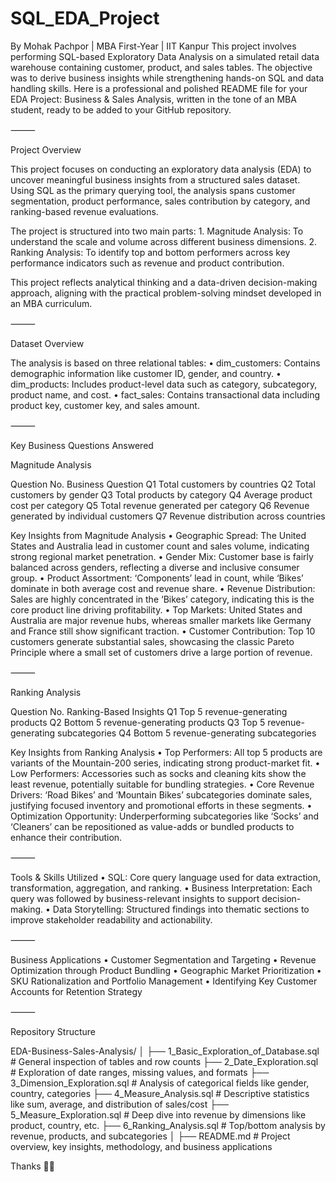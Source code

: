 # SQL_EDA_Project
By Mohak Pachpor | MBA First-Year | IIT Kanpur  This project involves performing SQL-based Exploratory Data Analysis on a simulated retail data warehouse containing customer, product, and sales tables. The objective was to derive business insights while strengthening hands-on SQL and data handling skills.
Here is a professional and polished README file for your EDA Project: Business & Sales Analysis, written in the tone of an MBA student, ready to be added to your GitHub repository.

⸻

Project Overview

This project focuses on conducting an exploratory data analysis (EDA) to uncover meaningful business insights from a structured sales dataset. Using SQL as the primary querying tool, the analysis spans customer segmentation, product performance, sales contribution by category, and ranking-based revenue evaluations.

The project is structured into two main parts:
	1.	Magnitude Analysis: To understand the scale and volume across different business dimensions.
	2.	Ranking Analysis: To identify top and bottom performers across key performance indicators such as revenue and product contribution.

This project reflects analytical thinking and a data-driven decision-making approach, aligning with the practical problem-solving mindset developed in an MBA curriculum.

⸻

Dataset Overview

The analysis is based on three relational tables:
	•	dim_customers: Contains demographic information like customer ID, gender, and country.
	•	dim_products: Includes product-level data such as category, subcategory, product name, and cost.
	•	fact_sales: Contains transactional data including product key, customer key, and sales amount.

⸻

Key Business Questions Answered

Magnitude Analysis

Question No.	Business Question
Q1	Total customers by countries
Q2	Total customers by gender
Q3	Total products by category
Q4	Average product cost per category
Q5	Total revenue generated per category
Q6	Revenue generated by individual customers
Q7	Revenue distribution across countries

Key Insights from Magnitude Analysis
	•	Geographic Spread: The United States and Australia lead in customer count and sales volume, indicating strong regional market penetration.
	•	Gender Mix: Customer base is fairly balanced across genders, reflecting a diverse and inclusive consumer group.
	•	Product Assortment: ‘Components’ lead in count, while ‘Bikes’ dominate in both average cost and revenue share.
	•	Revenue Distribution: Sales are highly concentrated in the ‘Bikes’ category, indicating this is the core product line driving profitability.
	•	Top Markets: United States and Australia are major revenue hubs, whereas smaller markets like Germany and France still show significant traction.
	•	Customer Contribution: Top 10 customers generate substantial sales, showcasing the classic Pareto Principle where a small set of customers drive a large portion of revenue.

⸻

Ranking Analysis

Question No.	Ranking-Based Insights
Q1	Top 5 revenue-generating products
Q2	Bottom 5 revenue-generating products
Q3	Top 5 revenue-generating subcategories
Q4	Bottom 5 revenue-generating subcategories

Key Insights from Ranking Analysis
	•	Top Performers: All top 5 products are variants of the Mountain-200 series, indicating strong product-market fit.
	•	Low Performers: Accessories such as socks and cleaning kits show the least revenue, potentially suitable for bundling strategies.
	•	Core Revenue Drivers: ‘Road Bikes’ and ‘Mountain Bikes’ subcategories dominate sales, justifying focused inventory and promotional efforts in these segments.
	•	Optimization Opportunity: Underperforming subcategories like ‘Socks’ and ‘Cleaners’ can be repositioned as value-adds or bundled products to enhance their contribution.

⸻

Tools & Skills Utilized
	•	SQL: Core query language used for data extraction, transformation, aggregation, and ranking.
	•	Business Interpretation: Each query was followed by business-relevant insights to support decision-making.
	•	Data Storytelling: Structured findings into thematic sections to improve stakeholder readability and actionability.

⸻

Business Applications
	•	Customer Segmentation and Targeting
	•	Revenue Optimization through Product Bundling
	•	Geographic Market Prioritization
	•	SKU Rationalization and Portfolio Management
	•	Identifying Key Customer Accounts for Retention Strategy

⸻

Repository Structure

EDA-Business-Sales-Analysis/
│
├── 1_Basic_Exploration_of_Database.sql      # General inspection of tables and row counts
├── 2_Date_Exploration.sql                   # Exploration of date ranges, missing values, and formats
├── 3_Dimension_Exploration.sql              # Analysis of categorical fields like gender, country, categories
├── 4_Measure_Analysis.sql                   # Descriptive statistics like sum, average, and distribution of sales/cost
├── 5_Measure_Exploration.sql                # Deep dive into revenue by dimensions like product, country, etc.
├── 6_Ranking_Analysis.sql                   # Top/bottom analysis by revenue, products, and subcategories
│
├── README.md                                # Project overview, key insights, methodology, and business applications


Thanks 🙏🏼

